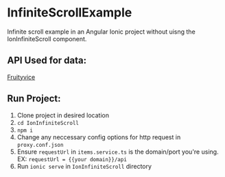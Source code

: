 # InfiniteScrollExample
Infinite scroll example in an Angular Ionic project without uisng the IonInfiniteScroll component. 

## API Used for data: 
[Fruityvice](https://www.fruityvice.com/)

## Run Project: 
1. Clone project in desired location
2. `cd IonInfiniteScroll` 
3. `npm i` 
4. Change any neccessary config options for http request in `proxy.conf.json`
5. Ensure `requestUrl` in `items.service.ts` is the domain/port you're using. EX: `requestUrl = {{your domain}}/api`
6. Run `ionic serve` in `IonInfiniteScroll` directory
